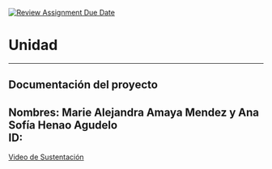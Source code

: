 [![Review Assignment Due Date](https://classroom.github.com/assets/deadline-readme-button-22041afd0340ce965d47ae6ef1cefeee28c7c493a6346c4f15d667ab976d596c.svg)](https://classroom.github.com/a/gzRFP7VK)
# Unidad 
---
## Documentación del proyecto
Nombres: Marie Alejandra Amaya Mendez y Ana Sofía Henao Agudelo  
ID:  
---
[Video de Sustentación](https://drive.google.com/file/d/1yT1t_211xrPoozZYlYpHoVekmujURpYW/view?usp=sharing)
